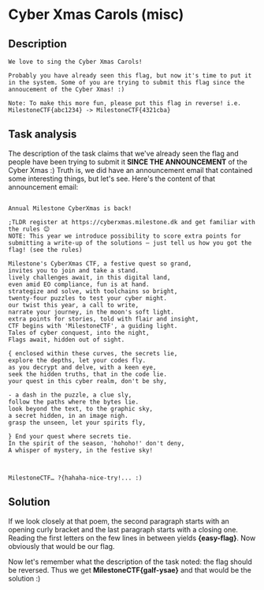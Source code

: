 # Cyber Xmas Carols (misc)

## Description

```
We love to sing the Cyber Xmas Carols!

Probably you have already seen this flag, but now it's time to put it in the system. Some of you are trying to submit this flag since the annoucement of the Cyber Xmas! :)

Note: To make this more fun, please put this flag in reverse! i.e. MilestoneCTF{abc1234} -> MilestoneCTF{4321cba}

```

## Task analysis

The description of the task claims that we've already seen the flag and people have been trying to submit it **SINCE THE ANNOUNCEMENT** of the Cyber Xmas :) Truth is, we did have an announcement email that contained some interesting things, but let's see. Here's the content of that announcement email:

```

Annual Milestone CyberXmas is back!

;TLDR register at https://cyberxmas.milestone.dk and get familiar with the rules 😊
NOTE: This year we introduce possibility to score extra points for submitting a write-up of the solutions – just tell us how you got the flag! (see the rules)

Milestone's CyberXmas CTF, a festive quest so grand,
invites you to join and take a stand.
lively challenges await, in this digital land,
even amid EO compliance, fun is at hand.
strategize and solve, with toolchains so bright,
twenty-four puzzles to test your cyber might.
our twist this year, a call to write,
narrate your journey, in the moon's soft light.
extra points for stories, told with flair and insight,
CTF begins with 'MilestoneCTF', a guiding light.
Tales of cyber conquest, into the night,
Flags await, hidden out of sight.

{ enclosed within these curves, the secrets lie,
explore the depths, let your codes fly.
as you decrypt and delve, with a keen eye,
seek the hidden truths, that in the code lie.
your quest in this cyber realm, don't be shy,

- a dash in the puzzle, a clue sly,
follow the paths where the bytes lie.
look beyond the text, to the graphic sky,
a secret hidden, in an image nigh.
grasp the unseen, let your spirits fly,

} End your quest where secrets tie.
In the spirit of the season, 'hohoho!' don't deny,
A whisper of mystery, in the festive sky!



MilestoneCTF… ?{hahaha-nice-try!... :)

```

## Solution

If we look closely at that poem, the second paragraph starts with an opening curly bracket and the last paragraph starts with a closing one. Reading the first letters on the few lines in between yields **{easy-flag}**. Now obviously that would be our flag. 

Now let's remember what the description of the task noted: the flag should be reversed. Thus we get **MilestoneCTF{galf-ysae}** and that would be the solution :)